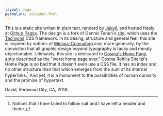 ```yaml
---
layout: page
permalink: colophon.html
---
```



This is a static site writen in plain text, renderd by [Jekyll](https://jekyllrb.com), and hosted freely at [Github Pages](https://pages.github.com). The design is a fork of Dennis Tenen's [site](http://denten.plaintext.in), which uses the [Tachyons](http://tachyons.io) CSS framework. In its desing, structure and general feel, this site is inspired by notions of [Minimal Computing](http://go-dh.github.io/mincomp/) and, more generally, by the conviction that all graphic design beyond typography is tacky and moraly objectionable. Ultimately, this site is dedicated to [Cosma's Home Page](http://bactra.org), aptly described as the "worst home page ever." Cosma Rohilla Shalizi's Home Page is so bad that it doesn't even use a CSS file. It has no index and no other structure than that which emerges from the sum of its internal hyperlinks.[^1] And yet, it is a monument to the possibilities of human curiosity and the promise of hypertext.

[^1]: Notices that I have failed to follow suit and I have left a header and footer. 

David,
Redwood City, CA, 2018.
